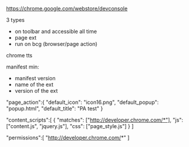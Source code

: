 https://chrome.google.com/webstore/devconsole

3 types
- on toolbar and accessible all time
- page ext
- run on bcg (browser/page action)


chrome tts

manifest min:
- manifest version
- name of the ext
- version of the ext



"page_action":{
    "default_icon": "icon16.png",
    "default_popup": "popup.html",
    "default_title": "PA test"
}

"content_scripts":[
    {
        "matches": ["http://developer.chrome.com/*"],
        "js": ["content.js", "jquery.js"],
        "css": ["page_style.js"]
    }
]

"permissions":[
    "http://developer.chrome.com/*"
]